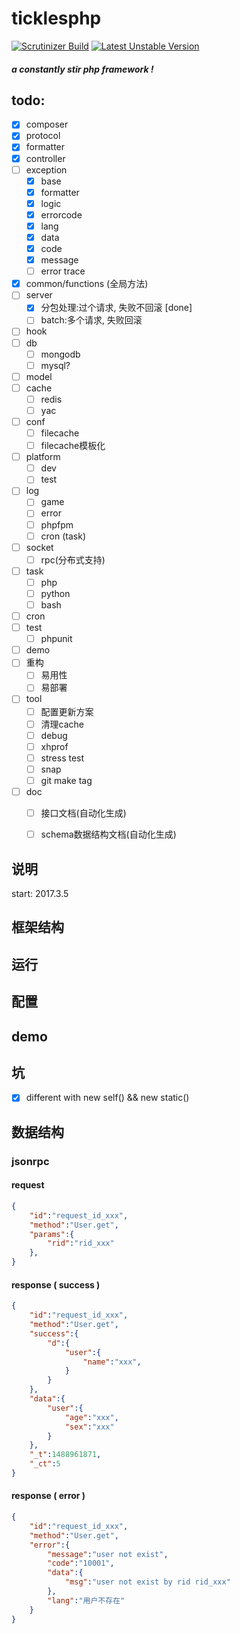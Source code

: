# ticklesphp
[![Scrutinizer Build](https://img.shields.io/scrutinizer/build/g/filp/whoops.svg)]()
[![Latest Unstable Version](https://poser.pugx.org/topthink/framework/v/unstable)](https://packagist.org/packages/topthink/framework)

##### a constantly stir php framework !

## todo:
- [x] composer 
- [x] protocol 
- [x] formatter 
- [x] controller 
- [ ] exception
    - [x] base
    - [x] formatter
    - [x] logic
    - [x] errorcode
    - [x] lang
    - [x] data
    - [x] code
    - [x] message
    - [ ] error trace
- [x] common/functions (全局方法)
- [ ] server
    - [x] 分包处理:过个请求, 失败不回滚 [done]
    - [ ] batch:多个请求, 失败回滚
- [ ] hook
- [ ] db
    - [ ] mongodb
    - [ ] mysql?
- [ ] model
- [ ] cache
    - [ ] redis
    - [ ] yac
- [ ] conf
    - [ ] filecache
    - [ ] filecache模板化
- [ ] platform
    - [ ] dev
    - [ ] test
- [ ] log
    - [ ] game
    - [ ] error
    - [ ] phpfpm
    - [ ] cron (task)
- [ ] socket
    - [ ] rpc(分布式支持)
- [ ] task
    - [ ] php
    - [ ] python
    - [ ] bash
- [ ] cron
- [ ] test
    - [ ] phpunit
- [ ] demo
- [ ] 重构
    - [ ] 易用性
    - [ ] 易部署
- [ ] tool
    - [ ] 配置更新方案
    - [ ] 清理cache
    - [ ] debug
    - [ ] xhprof
    - [ ] stress test
    - [ ] snap
    - [ ] git make tag
- [ ] doc
    - [ ] 接口文档(自动化生成)
    - [ ] schema数据结构文档(自动化生成)


## 说明
start: 2017.3.5

## 框架结构

## 运行

## 配置

## demo

## 坑
- [x] different with new self() && new static()

## 数据结构
### jsonrpc
#### request
```json
{
    "id":"request_id_xxx",
    "method":"User.get",
    "params":{
        "rid":"rid_xxx"
    },
}
```

#### response ( success )
```json
{
    "id":"request_id_xxx",
    "method":"User.get",
    "success":{
        "d":{
            "user":{
                "name":"xxx",
            }
        }
    },
    "data":{
        "user":{
            "age":"xxx",
            "sex":"xxx"
        }
    },
    "_t":1488961871,
    "_ct":5
}
```

#### response ( error )
```json
{
    "id":"request_id_xxx",
    "method":"User.get",
    "error":{
        "message":"user not exist",
        "code":"10001",
        "data":{
            "msg":"user not exist by rid rid_xxx"
        },
        "lang":"用户不存在"
    }
}
```
